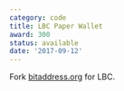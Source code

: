 ```yaml
---
category: code
title: LBC Paper Wallet
award: 300
status: available
date: '2017-09-12'
---
```


Fork [bitaddress.org](www.bitaddress.org) for LBC.
